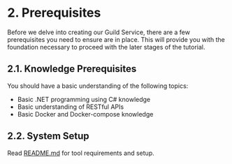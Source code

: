 # 2. Prerequisites

Before we delve into creating our Guild Service, there are a few prerequisites you need to ensure are in place. This will provide you with the foundation necessary to proceed with the later stages of the tutorial.

## 2.1. Knowledge Prerequisites

You should have a basic understanding of the following topics:

- Basic .NET programming using C# knowledge
- Basic understanding of RESTful APIs
- Basic Docker and Docker-compose knowledge

## 2.2. System Setup

Read [README.md](../README.md#prerequisites) for tool requirements and setup.
